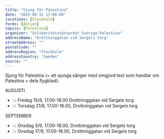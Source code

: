 ```yaml
---
title: "Sjung för Palestina"
date: "2025-08-15 17:00:00"
locations: [Stockholm]
forms: [Aktion]
topics: [Palestina]
organizer: "Solidaritetsnätverket Sverige-Palestina"
addressName: "Drottninggatan vid Sergels torg"
streetAddress: ""
postalCode: ""
addressRegion: "Stockholm"
addressCountry: "Sweden"
source: ""
---
```

Sjung för Palestina (= att sjunga sånger med omgjord text som handlar om Palestina + dela flygblad):

AUGUSTI
- 💥 Fredag 15/8, 17.00-18.00 Drottninggatan vid Sergels torg
- 💥 Torsdag 21/8, 17.00-18.00, Drottninggatan vid Sergels torg

SEPTEMBER
- 💥 Onsdag 3/9, 17.00-18.00, Drottninggatan vid Sergels torg
- 💥 Onsdag 17/9, 17.00-18.00, Drottninggatan vid Sergels torg
